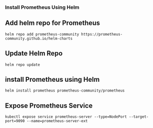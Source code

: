 ### Install Prometheus Using Helm

## Add helm repo for Prometheus

```
helm repo add prometheus-community https://prometheus-community.github.io/helm-charts
```

## Update Helm Repo

```
helm repo update
```

## install Prometheus using Helm

```
helm install prometheus prometheus-community/prometheus
```

## Expose Prometheus Service 

```
kubectl expose service prometheus-server --type=NodePort --target-port=9090 --name=prometheus-server-ext

```
